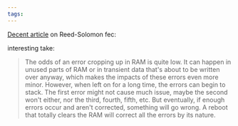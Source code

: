 ```yaml
---
tags:
---
```


[Decent article](https://berthub.eu/articles/posts/reed-solomon-for-programmers/) on Reed-Solomon fec:

interesting take:
>The odds of an error cropping up in RAM is quite low. It can happen in unused parts of RAM or in transient data that's about to be written over anyway, which makes the impacts of these errors even more minor. However, when left on for a long time, the errors can begin to stack. The first error might not cause much issue, maybe the second won't either, nor the third, fourth, fifth, etc. But eventually, if enough errors occur and aren't corrected, something will go wrong. A reboot that totally clears the RAM will correct all the errors by its nature.